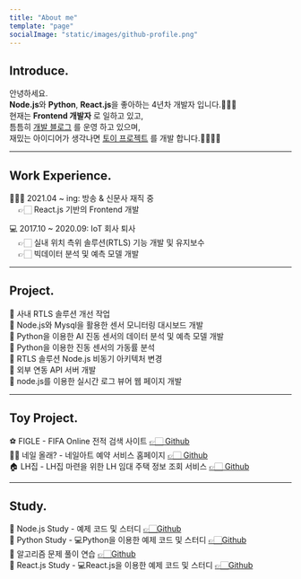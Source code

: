 ```yaml
---
title: "About me"
template: "page"
socialImage: "static/images/github-profile.png"
---
```


## Introduce.
안녕하세요.<br>
<b>Node.js</b>와 <b>Python</b>, <b>React.js</b>을 좋아하는 4년차 개발자 입니다.🙋🏻‍♀️<br>
현재는 <b>Frontend 개발자</b> 로 일하고 있고, <br>
틈틈히 <U>개발 블로그</U> 를 운영 하고 있으며, <br>
재밌는 아이디어가 생각나면 <U>토이 프로젝트</U> 를 개발 합니다.👩🏻‍💻✨

---

## Work Experience.

👩🏻‍💻 2021.04 ~ ing: 방송 & 신문사 재직 중 <br>
&nbsp;&nbsp;&nbsp; 👉🏻 React.js 기반의 Frontend 개발 ️<br>

‍💻 2017.10 ~ 2020.09: IoT 회사 퇴사️<br>
&nbsp;&nbsp;&nbsp; 👉🏻 실내 위치 측위 솔루션(RTLS) 기능 개발 및 유지보수️<br>
&nbsp;&nbsp;&nbsp; 👉🏻 빅데이터 분석 및 예측 모델 개발

---

## Project.

📁 사내 RTLS 솔루션 개선 작업️<br>
📁 Node.js와 Mysql을 활용한 센서 모니터링 대시보드 개발️<br>
📁 Python을 이용한 AI 진동 센서의 데이터 분석 및 예측 모델 개발️<br>
📁 Python을 이용한 진동 센서의 가동률 분석️<br>
📁 RTLS 솔루션 Node.js 비동기 아키텍처 변경️<br>
📁 외부 연동 API 서버 개발️<br>
📁 node.js를 이용한 실시간 로그 뷰어 웹 페이지 개발️<br>

---

## Toy Project.

⚽️ FIGLE - FIFA Online 전적 검색 사이트️ <a href="https://github.com/gksthf2271/FIGLE">👉🏻 Github</a> <br>
💅🏻️ 네일 올래? - 네일아트 예약 서비스 홈페이지 <a href="https://github.com/shinsangeun/Nail-Ollae">👉🏻 Github</a><br>
🏠 LH집 - LH집 마련을 위한 LH 임대 주택 정보 조회 서비스 <a href="https://github.com/shinsangeun/LHhome">👉🏻 Github</a><br>

---

## Study.
📕 Node.js Study - 예제 코드 및 스터디 <a href="https://github.com/shinsangeun/node.js_Study">👉🏻Github</a><br>
📗 Python Study - 💻Python을 이용한 예제 코드 및 스터디 <a href="https://github.com/shinsangeun/PythonStudy">👉🏻Github</a><br>
📘 알고리즘 문제 풀이 연습 <a href="https://github.com/shinsangeun/training-algorithm">👉🏻Github</a><br>
📙 React.js Study - 💻React.js을 이용한 예제 코드 및 스터디 <a href="https://github.com/shinsangeun/react_Study">👉🏻Github</a><br>
